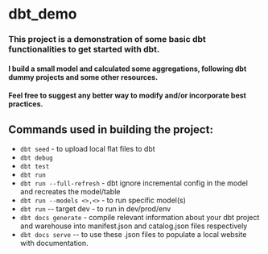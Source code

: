 # dbt_demo

### This project is a demonstration of some basic dbt functionalities to get started with dbt.

#### I build a small model and calculated some aggregations, following dbt dummy projects and some other resources.

#### Feel free to suggest any better way to modify and/or incorporate best practices.



## Commands used in building the project:

* `dbt seed` - to upload local flat files to dbt
* `dbt debug`
* `dbt test`
* `dbt run`
* `dbt run --full-refresh` - dbt ignore incremental config in the model and recreates the model/table
* `dbt run --models <>,<>` - to run specific model(s)
* `dbt run` -- target dev - to run in dev/prod/env
* `dbt docs generate` - compile relevant information about your dbt project and warehouse into manifest.json and catalog.json files respectively
* `dbt docs serve` -- to use these .json files to populate a local website with documentation.
